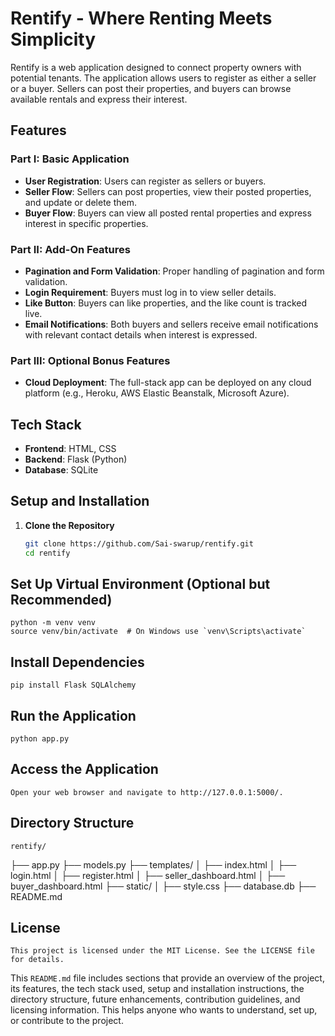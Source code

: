 # Rentify - Where Renting Meets Simplicity

Rentify is a web application designed to connect property owners with potential tenants. The application allows users to register as either a seller or a buyer. Sellers can post their properties, and buyers can browse available rentals and express their interest.

## Features

### Part I: Basic Application
- **User Registration**: Users can register as sellers or buyers.
- **Seller Flow**: Sellers can post properties, view their posted properties, and update or delete them.
- **Buyer Flow**: Buyers can view all posted rental properties and express interest in specific properties.

### Part II: Add-On Features
- **Pagination and Form Validation**: Proper handling of pagination and form validation.
- **Login Requirement**: Buyers must log in to view seller details.
- **Like Button**: Buyers can like properties, and the like count is tracked live.
- **Email Notifications**: Both buyers and sellers receive email notifications with relevant contact details when interest is expressed.

### Part III: Optional Bonus Features
- **Cloud Deployment**: The full-stack app can be deployed on any cloud platform (e.g., Heroku, AWS Elastic Beanstalk, Microsoft Azure).

## Tech Stack

- **Frontend**: HTML, CSS
- **Backend**: Flask (Python)
- **Database**: SQLite

## Setup and Installation

1. **Clone the Repository**
   ```bash
   git clone https://github.com/Sai-swarup/rentify.git
   cd rentify


## Set Up Virtual Environment (Optional but Recommended)
    python -m venv venv
    source venv/bin/activate  # On Windows use `venv\Scripts\activate`

## Install Dependencies
    pip install Flask SQLAlchemy

## Run the Application
    python app.py

## Access the Application
    Open your web browser and navigate to http://127.0.0.1:5000/.

## Directory Structure
    rentify/
├── app.py
├── models.py
├── templates/
│   ├── index.html
│   ├── login.html
│   ├── register.html
│   ├── seller_dashboard.html
│   ├── buyer_dashboard.html
├── static/
│   ├── style.css
├── database.db
├── README.md

## License
    This project is licensed under the MIT License. See the LICENSE file for details.

This `README.md` file includes sections that provide an overview of the project, its features, the tech stack used, setup and installation instructions, the directory structure, future enhancements, contribution guidelines, and licensing information. This helps anyone who wants to understand, set up, or contribute to the project.


